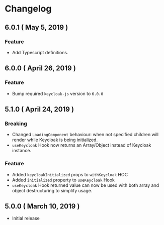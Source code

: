 # Changelog

## 6.0.1 ( May 5, 2019 )

### Feature

- Add Typescript definitions.

## 6.0.0 ( April 26, 2019 )

### Feature

- Bump required `keycloak-js` version to `6.0.0`

## 5.1.0 ( April 24, 2019 )

### Breaking

- Changed `LoadingComponent` behaviour: when not specified children will render while Keycloak is being initialized.
- `useKeycloak` Hook now returns an Array/Object instead of Keycloak instance.

### Feature

- Added `keycloakInitialized` props to `withKeycloak` HOC
- Added `initialized` property to `useKeycloak` Hook
- `useKeycloak` Hook returned value can now be used with both array and object destructuring to simplify usage.

## 5.0.0 ( March 10, 2019 )

- Initial release
